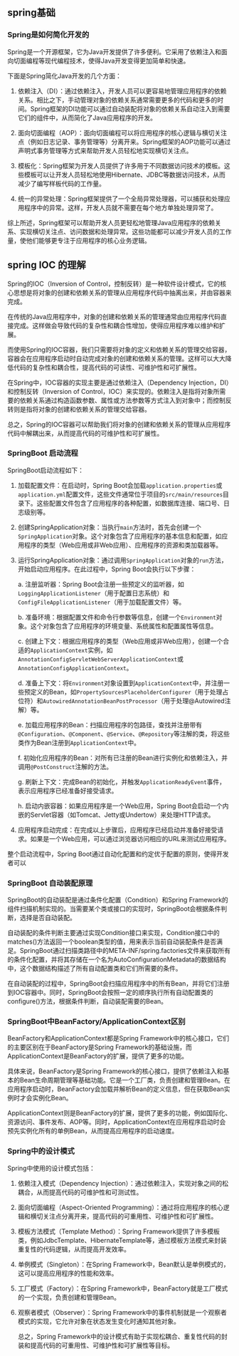 ## spring基础

### Spring是如何简化开发的

Spring是一个开源框架，它为Java开发提供了许多便利。它采用了依赖注入和面向切面编程等现代编程技术，使得Java开发变得更加简单和快速。

下面是Spring简化Java开发的几个方面：

1. 依赖注入（DI）：通过依赖注入，开发人员可以更容易地管理应用程序的依赖关系。相比之下，手动管理对象的依赖关系通常需要更多的代码和更多的时间。Spring框架的DI功能可以通过自动装配将对象的依赖关系自动注入到需要它们的组件中，从而简化了Java应用程序的开发。

2. 面向切面编程（AOP）：面向切面编程可以将应用程序的核心逻辑与横切关注点（例如日志记录、事务管理等）分离开来。Spring框架的AOP功能可以通过声明式事务管理等方式来帮助开发人员轻松地实现横切关注点。

3. 模板化：Spring框架为开发人员提供了许多用于不同数据访问技术的模板。这些模板可以让开发人员轻松地使用Hibernate、JDBC等数据访问技术，从而减少了编写样板代码的工作量。

4. 统一的异常处理：Spring框架提供了一个全局异常处理器，可以捕获和处理应用程序中的异常。这样，开发人员就不需要在每个地方单独处理异常了。

综上所述，Spring框架可以帮助开发人员更轻松地管理Java应用程序的依赖关系、实现横切关注点、访问数据和处理异常。这些功能都可以减少开发人员的工作量，使他们能够更专注于应用程序的核心业务逻辑。

## spring IOC 的理解

Spring的IOC（Inversion of Control，控制反转）是一种软件设计模式，它的核心思想是将对象的创建和依赖关系的管理从应用程序代码中抽离出来，并由容器来完成。

在传统的Java应用程序中，对象的创建和依赖关系的管理通常由应用程序代码直接完成。这样做会导致代码的复杂性和耦合性增加，使得应用程序难以维护和扩展。

而使用Spring的IOC容器，我们只需要将对象的定义和依赖关系的管理交给容器，容器会在应用程序启动时自动完成对象的创建和依赖关系的管理。这样可以大大降低代码的复杂性和耦合性，提高代码的可读性、可维护性和可扩展性。

在Spring中，IOC容器的实现主要是通过依赖注入（Dependency Injection，DI）和控制反转（Inversion of Control，IOC）来实现的。依赖注入是指将对象所需要的依赖关系通过构造函数参数、属性或方法参数等方式注入到对象中；而控制反转则是指将对象的创建和依赖关系的管理交给容器。

总之，Spring的IOC容器可以帮助我们将对象的创建和依赖关系的管理从应用程序代码中解耦出来，从而提高代码的可维护性和可扩展性。

### SpringBoot 启动流程

SpringBoot启动流程如下：

1. 加载配置文件：在启动时，Spring Boot会加载`application.properties`或`application.yml`配置文件，这些文件通常位于项目的`src/main/resources`目录下。这些配置文件包含了应用程序的各种配置，如数据库连接、端口号、日志级别等。

2. 创建SpringApplication对象：当执行`main`方法时，首先会创建一个`SpringApplication`对象。这个对象包含了应用程序的基本信息和配置，如应用程序的类型（Web应用或非Web应用）、应用程序的资源和类加载器等。

3. 运行SpringApplication对象：通过调用`SpringApplication`对象的`run`方法，开始启动应用程序。在此过程中，Spring Boot会执行以下步骤：
   
   a. 注册监听器：Spring Boot会注册一些预定义的监听器，如`LoggingApplicationListener`（用于配置日志系统）和`ConfigFileApplicationListener`（用于加载配置文件）等。
   
   b. 准备环境：根据配置文件和命令行参数等信息，创建一个`Environment`对象。这个对象包含了应用程序的环境变量、系统属性和配置属性等信息。
   
   c. 创建上下文：根据应用程序的类型（Web应用或非Web应用），创建一个合适的`ApplicationContext`实例，如`AnnotationConfigServletWebServerApplicationContext`或`AnnotationConfigApplicationContext`。
   
   d. 准备上下文：将`Environment`对象设置到`ApplicationContext`中，并注册一些预定义的Bean，如`PropertySourcesPlaceholderConfigurer`（用于处理占位符）和`AutowiredAnnotationBeanPostProcessor`（用于处理@Autowired注解）等。
   
   e. 加载应用程序的Bean：扫描应用程序的包路径，查找并注册带有`@Configuration`、`@Component`、`@Service`、`@Repository`等注解的类，将这些类作为Bean注册到`ApplicationContext`中。
   
   f. 初始化应用程序的Bean：对所有已注册的Bean进行实例化和依赖注入，并调用`@PostConstruct`注解的方法。
   
   g. 刷新上下文：完成Bean的初始化，并触发`ApplicationReadyEvent`事件，表示应用程序已经准备好接受请求。
   
   h. 启动内嵌容器：如果应用程序是一个Web应用，Spring Boot会启动一个内嵌的Servlet容器（如Tomcat、Jetty或Undertow）来处理HTTP请求。

4. 应用程序启动完成：在完成以上步骤后，应用程序已经启动并准备好接受请求。如果是一个Web应用，可以通过浏览器访问相应的URL来测试应用程序。

整个启动流程中，Spring Boot通过自动化配置和约定优于配置的原则，使得开发者可以

### SpringBoot 自动装配原理

SpringBoot的自动装配是通过条件化配置（Condition）和Spring Framework的组件扫描机制实现的。当需要某个类或接口的实现时，SpringBoot会根据条件判断，选择是否自动装配。

自动装配的条件判断主要通过实现Condition接口来实现，Condition接口中的matches()方法返回一个boolean类型的值，用来表示当前自动装配条件是否满足。SpringBoot通过扫描类路径中的META-INF/spring.factories文件来获取所有的条件化配置，并将其存储在一个名为AutoConfigurationMetadata的数据结构中，这个数据结构描述了所有自动配置类和它们所需要的条件。

在自动装配的过程中，SpringBoot会扫描应用程序中的所有Bean，并将它们注册到IOC容器中。同时，SpringBoot会按照一定的顺序执行所有自动配置类的configure()方法，根据条件判断，自动装配需要的Bean。

### SpringBoot中BeanFactory/ApplicationContext区别

BeanFactory和ApplicationContext都是Spring Framework中的核心接口，它们的主要区别在于BeanFactory是Spring Framework的基础设施，而ApplicationContext是BeanFactory的扩展，提供了更多的功能。

具体来说，BeanFactory是Spring Framework的核心接口，提供了依赖注入和基本的Bean生命周期管理等基础功能。它是一个工厂类，负责创建和管理Bean。在应用程序启动时，BeanFactory会加载并解析Bean的定义信息，但在获取Bean实例时才会实例化Bean。

ApplicationContext则是BeanFactory的扩展，提供了更多的功能，例如国际化、资源访问、事件发布、AOP等。同时，ApplicationContext在应用程序启动时会预先实例化所有的单例Bean，从而提高应用程序的启动速度。

### Spring中的设计模式

Spring中使用的设计模式包括：

1. 依赖注入模式（Dependency Injection）：通过依赖注入，实现对象之间的松耦合，从而提高代码的可维护性和可测试性。

2. 面向切面编程（Aspect-Oriented Programming）：通过将应用程序的核心逻辑和横切关注点分离开来，提高代码的可重用性、可维护性和可扩展性。

3. 模板方法模式（Template Method）：Spring Framework提供了许多模板类，例如JdbcTemplate、HibernateTemplate等，通过模板方法模式来封装重复性的代码逻辑，从而提高开发效率。

4. 单例模式（Singleton）：在Spring Framework中，Bean默认是单例模式的，这可以提高应用程序的性能和效率。

5. 工厂模式（Factory）：在Spring Framework中，BeanFactory就是工厂模式的一个实现，负责创建和管理Bean。

6. 观察者模式（Observer）：Spring Framework中的事件机制就是一个观察者模式的实现，它允许对象在状态发生变化时通知其他对象。
   
   总之，Spring Framework中的设计模式有助于实现松耦合、重复性代码的封装和提高代码的可重用性、可维护性和可扩展性等目标。
